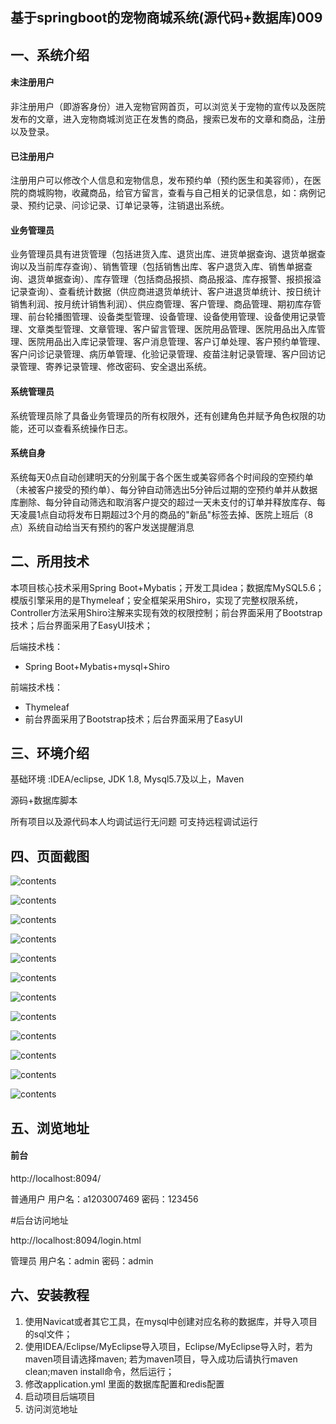 ## 基于springboot的宠物商城系统(源代码+数据库)009

## 一、系统介绍

#### 未注册用户

非注册用户（即游客身份）进入宠物官网首页，可以浏览关于宠物的宣传以及医院发布的文章，进入宠物商城浏览正在发售的商品，搜索已发布的文章和商品，注册以及登录。

#### 已注册用户

注册用户可以修改个人信息和宠物信息，发布预约单（预约医生和美容师），在医院的商城购物，收藏商品，给官方留言，查看与自己相关的记录信息，如：病例记录、预约记录、问诊记录、订单记录等，注销退出系统。

#### 业务管理员

业务管理员具有进货管理（包括进货入库、退货出库、进货单据查询、退货单据查询以及当前库存查询）、销售管理（包括销售出库、客户退货入库、销售单据查询、退货单据查询）、库存管理（包括商品报损、商品报溢、库存报警、报损报溢记录查询）、查看统计数据（供应商进退货单统计、客户进退货单统计、按日统计销售利润、按月统计销售利润）、供应商管理、客户管理、商品管理、期初库存管理、前台轮播图管理、设备类型管理、设备管理、设备使用管理、设备使用记录管理、文章类型管理、文章管理、客户留言管理、医院用品管理、医院用品出入库管理、医院用品出入库记录管理、客户消息管理、客户订单处理、客户预约单管理、客户问诊记录管理、病历单管理、化验记录管理、疫苗注射记录管理、客户回访记录管理、寄养记录管理、修改密码、安全退出系统。

#### 系统管理员

系统管理员除了具备业务管理员的所有权限外，还有创建角色并赋予角色权限的功能，还可以查看系统操作日志。

#### 系统自身

系统每天0点自动创建明天的分别属于各个医生或美容师各个时间段的空预约单（未被客户接受的预约单）、每分钟自动筛选出5分钟后过期的空预约单并从数据库删除、每分钟自动筛选和取消客户提交的超过一天未支付的订单并释放库存、每天凌晨1点自动将发布日期超过3个月的商品的"新品"标签去掉、医院上班后（8点）系统自动给当天有预约的客户发送提醒消息

## 二、所用技术

本项目核心技术采用Spring Boot+Mybatis；开发工具idea；数据库MySQL5.6；模版引擎采用的是Thymeleaf；安全框架采用Shiro，实现了完整权限系统，Controller方法采用Shiro注解来实现有效的权限控制；前台界面采用了Bootstrap技术；后台界面采用了EasyUI技术；

后端技术栈：

- Spring Boot+Mybatis+mysql+Shiro

前端技术栈：

- Thymeleaf
- 前台界面采用了Bootstrap技术；后台界面采用了EasyUI


## 三、环境介绍

基础环境 :IDEA/eclipse, JDK 1.8, Mysql5.7及以上，Maven

源码+数据库脚本

所有项目以及源代码本人均调试运行无问题 可支持远程调试运行

## 四、页面截图



![contents](./picture/picture1.png)

![contents](./picture/picture2.png)

![contents](./picture/picture3.png)

![contents](./picture/picture4.png)

![contents](./picture/picture5.png)

![contents](./picture/picture6.png)

![contents](./picture/picture7.png)

![contents](./picture/picture8.png)

![contents](./picture/picture9.png)

![contents](./picture/picture10.png)

![contents](./picture/picture11.png)

![contents](./picture/picture12.png)



## 五、浏览地址

#### 前台

http://localhost:8094/

普通用户  用户名：a1203007469  密码：123456

#后台访问地址

http://localhost:8094/login.html

管理员    用户名：admin  密码：admin  

## 六、安装教程

1. 使用Navicat或者其它工具，在mysql中创建对应名称的数据库，并导入项目的sql文件；
2. 使用IDEA/Eclipse/MyEclipse导入项目，Eclipse/MyEclipse导入时，若为maven项目请选择maven;
   若为maven项目，导入成功后请执行maven clean;maven install命令，然后运行；
3. 修改application.yml 里面的数据库配置和redis配置
4. 启动项目后端项目 
5. 访问浏览地址
